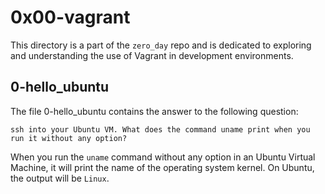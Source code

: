 # 0x00-vagrant

This directory is a part of the `zero_day` repo and is dedicated to exploring and understanding the use of Vagrant in development environments.

## 0-hello_ubuntu

The file 0-hello_ubuntu contains the answer to the following question:

```script
ssh into your Ubuntu VM. What does the command uname print when you run it without any option?

```
When you run the `uname` command without any option in an Ubuntu Virtual Machine, it will print the name of the operating system kernel. On Ubuntu, the output will be `Linux`.

